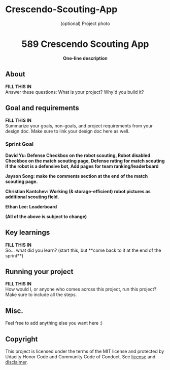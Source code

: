 # Crescendo-Scouting-App
<div align="center">(optional) Project photo</div>
<h1 align="center">589 Crescendo Scouting App</h1>
<p align="center"><strong>One-line description</strong>
<br/>

<h2>About</h2>
<strong>FILL THIS IN</strong><br/>
Answer these questions: What is your project? Why'd you build it?

<h2>Goal and requirements</h2>
<strong>FILL THIS IN</strong><br/>
 Summarize your goals, non-goals, and project requirements from your design doc. Make sure to link your design doc here as well.
 
 <h3>Sprint Goal</h3>
<strong>
David Yu: Defense Checkbox on the robot scouting, Robot disabled Checkbox on the match scouting page, Defense rating for match scouting if the robot is a defensive bot, Add pages for team ranking/leaderboard
 
Jayson Song: make the comments section at the end of the match scouting page.


Christian Kantchev: Working (& storage-efficient) robot pictures as additional scouting field. 

Ethan Lee: Leaderboard

(All of the above is subject to change)
</strong><br/>

<h2>Key learnings</h2>
<strong>FILL THIS IN</strong><br/>
So... what did you learn? (start this, but **come back to it at the end of the sprint**)

<h2>Running your project</h2>
<strong>FILL THIS IN</strong><br/>
How would I, or anyone who comes across this project, run this project? Make sure to include all the steps.

<h2>Misc.</h2>
Feel free to add anything else you want here :)

<h2>Copyright</h2>
This project is licensed under the terms of the MIT license and protected by Udacity Honor Code and Community Code of Conduct. See <a href="LICENSE.md">license</a> and <a href="LICENSE.DISCLAIMER.md">disclaimer</a>.
